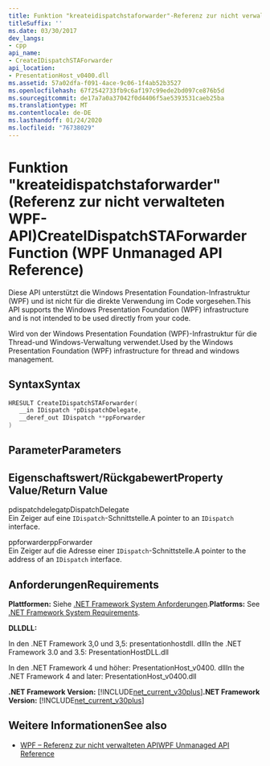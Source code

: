 ```yaml
---
title: Funktion "kreateidispatchstaforwarder"-Referenz zur nicht verwalteten WPF-API
titleSuffix: ''
ms.date: 03/30/2017
dev_langs:
- cpp
api_name:
- CreateIDispatchSTAForwarder
api_location:
- PresentationHost_v0400.dll
ms.assetid: 57a02dfa-f091-4ace-9c06-1f4ab52b3527
ms.openlocfilehash: 67f2542733fb9c6af197c99ede2bd097ce876b5d
ms.sourcegitcommit: de17a7a0a37042f0d4406f5ae5393531caeb25ba
ms.translationtype: MT
ms.contentlocale: de-DE
ms.lasthandoff: 01/24/2020
ms.locfileid: "76738029"
---
```

# <a name="createidispatchstaforwarder-function-wpf-unmanaged-api-reference"></a><span data-ttu-id="e1e7e-102">Funktion "kreateidispatchstaforwarder" (Referenz zur nicht verwalteten WPF-API)</span><span class="sxs-lookup"><span data-stu-id="e1e7e-102">CreateIDispatchSTAForwarder Function (WPF Unmanaged API Reference)</span></span>
<span data-ttu-id="e1e7e-103">Diese API unterstützt die Windows Presentation Foundation-Infrastruktur (WPF) und ist nicht für die direkte Verwendung im Code vorgesehen.</span><span class="sxs-lookup"><span data-stu-id="e1e7e-103">This API supports the Windows Presentation Foundation (WPF) infrastructure and is not intended to be used directly from your code.</span></span>  
  
 <span data-ttu-id="e1e7e-104">Wird von der Windows Presentation Foundation (WPF)-Infrastruktur für die Thread-und Windows-Verwaltung verwendet.</span><span class="sxs-lookup"><span data-stu-id="e1e7e-104">Used by the Windows Presentation Foundation (WPF) infrastructure for thread and windows management.</span></span>  
  
## <a name="syntax"></a><span data-ttu-id="e1e7e-105">Syntax</span><span class="sxs-lookup"><span data-stu-id="e1e7e-105">Syntax</span></span>  
  
```cpp  
HRESULT CreateIDispatchSTAForwarder(  
   __in IDispatch *pDispatchDelegate,   
   __deref_out IDispatch **ppForwarder  
)  
```  
  
## <a name="parameters"></a><span data-ttu-id="e1e7e-106">Parameter</span><span class="sxs-lookup"><span data-stu-id="e1e7e-106">Parameters</span></span>  
  
## <a name="property-valuereturn-value"></a><span data-ttu-id="e1e7e-107">Eigenschaftswert/Rückgabewert</span><span class="sxs-lookup"><span data-stu-id="e1e7e-107">Property Value/Return Value</span></span>  
 <span data-ttu-id="e1e7e-108">pdispatchdelegat</span><span class="sxs-lookup"><span data-stu-id="e1e7e-108">pDispatchDelegate</span></span>  
 <span data-ttu-id="e1e7e-109">Ein Zeiger auf eine `IDispatch`-Schnittstelle.</span><span class="sxs-lookup"><span data-stu-id="e1e7e-109">A pointer to an `IDispatch` interface.</span></span>  
  
 <span data-ttu-id="e1e7e-110">ppforwarder</span><span class="sxs-lookup"><span data-stu-id="e1e7e-110">ppForwarder</span></span>  
 <span data-ttu-id="e1e7e-111">Ein Zeiger auf die Adresse einer `IDispatch`-Schnittstelle.</span><span class="sxs-lookup"><span data-stu-id="e1e7e-111">A pointer to the address of an `IDispatch` interface.</span></span>  
  
## <a name="requirements"></a><span data-ttu-id="e1e7e-112">Anforderungen</span><span class="sxs-lookup"><span data-stu-id="e1e7e-112">Requirements</span></span>  
 <span data-ttu-id="e1e7e-113">**Plattformen:** Siehe [.NET Framework System Anforderungen](../../get-started/system-requirements.md).</span><span class="sxs-lookup"><span data-stu-id="e1e7e-113">**Platforms:** See [.NET Framework System Requirements](../../get-started/system-requirements.md).</span></span>  
  
 <span data-ttu-id="e1e7e-114">**DLL**</span><span class="sxs-lookup"><span data-stu-id="e1e7e-114">**DLL:**</span></span>  
  
 <span data-ttu-id="e1e7e-115">In den .NET Framework 3,0 und 3,5: presentationhostdll. dll</span><span class="sxs-lookup"><span data-stu-id="e1e7e-115">In the .NET Framework 3.0 and 3.5: PresentationHostDLL.dll</span></span>  
  
 <span data-ttu-id="e1e7e-116">In den .NET Framework 4 und höher: PresentationHost_v0400. dll</span><span class="sxs-lookup"><span data-stu-id="e1e7e-116">In the .NET Framework 4 and later: PresentationHost_v0400.dll</span></span>  
  
 <span data-ttu-id="e1e7e-117">**.NET Framework Version:** [!INCLUDE[net_current_v30plus](../../../../includes/net-current-v30plus-md.md)]</span><span class="sxs-lookup"><span data-stu-id="e1e7e-117">**.NET Framework Version:** [!INCLUDE[net_current_v30plus](../../../../includes/net-current-v30plus-md.md)]</span></span>  
  
## <a name="see-also"></a><span data-ttu-id="e1e7e-118">Weitere Informationen</span><span class="sxs-lookup"><span data-stu-id="e1e7e-118">See also</span></span>

- [<span data-ttu-id="e1e7e-119">WPF – Referenz zur nicht verwalteten API</span><span class="sxs-lookup"><span data-stu-id="e1e7e-119">WPF Unmanaged API Reference</span></span>](wpf-unmanaged-api-reference.md)

